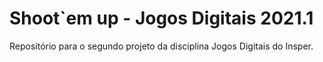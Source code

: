 # Shoot`em up - Jogos Digitais 2021.1
Repositório para o segundo projeto da disciplina Jogos Digitais do Insper.
